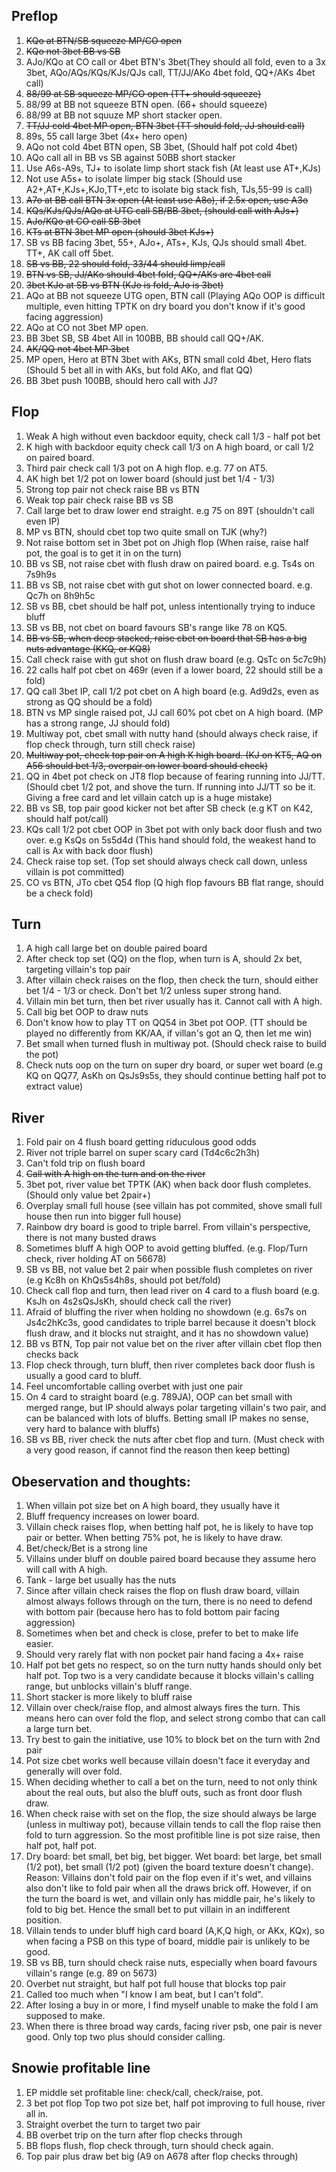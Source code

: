 ## Preflop

1. ~~KQo at BTN/SB squeeze MP/CO open~~
2. ~~KQo not 3bet BB vs SB~~
3. AJo/KQo at CO call or 4bet BTN's 3bet(They should all fold, even to a 3x 3bet, AQo/AQs/KQs/KJs/QJs call, TT/JJ/AKo 4bet fold, QQ+/AKs 4bet call)
4. ~~88/99 at SB squeeze MP/CO open (TT+ should squeeze)~~
5. 88/99 at BB not squeeze BTN open. (66+ should squeeze)
6. 88/99 at BB not squuze MP short stacker open.
7. ~~TT/JJ cold 4bet MP open, BTN 3bet (TT should fold, JJ should call)~~
8. 89s, 55 call large 3bet (4x+ hero open)
9. AQo not cold 4bet BTN open, SB 3bet, (Should half pot cold 4bet) 
10. AQo call all in BB vs SB against 50BB short stacker
11. Use A6s-A9s, TJ+ to isolate limp short stack fish (At least use AT+,KJs)
12. Not use A5s+ to isolate limper big stack (Should use A2+,AT+,KJs+,KJo,TT+,etc to isolate big stack fish, TJs,55-99 is call)
13. ~~A7o at BB call BTN 3x open (At least use A8o), if 2.5x open, use A3o~~
14. ~~KQs/KJs/QJs/AQo at UTG call SB/BB 3bet, (should call with AJs+)~~
15. ~~AJo/KQo at CO call SB 3bet~~
16. ~~KTs at BTN 3bet MP open (should 3bet KJs+)~~
17. SB vs BB facing 3bet, 55+, AJo+, ATs+, KJs, QJs should small 4bet. TT+, AK call off 5bet. 
18. ~~SB vs BB, 22 should fold, 33/44 should limp/call~~
19. ~~BTN vs SB, JJ/AKo should 4bet fold, QQ+/AKs are 4bet call~~
20. ~~3bet KJo at SB vs BTN (KJo is fold, AJo is 3bet)~~
21. AQo at BB not squeeze UTG open, BTN call (Playing AQo OOP is difficult multiple, even hitting TPTK on dry board you don't know if it's good facing aggression)
22. AQo at CO not 3bet MP open. 
23. BB 3bet SB, SB 4bet All in 100BB, BB should call QQ+/AK. 
24. ~~AK/QQ not 4bet MP 3bet~~
25. MP open, Hero at BTN 3bet with AKs, BTN small cold 4bet, Hero flats (Should 5 bet all in with AKs, but fold AKo, and flat QQ)
26. BB 3bet push 100BB, should hero call with JJ?

## Flop

1. Weak A high without even backdoor equity, check call 1/3 - half pot bet
2. K high with backdoor equity check call 1/3 on A high board, or call 1/2 on paired board. 
3. Third pair check call 1/3 pot on A high flop. e.g. 77 on AT5.
4. AK high bet 1/2 pot on lower board (should just bet 1/4 - 1/3)
5. Strong top pair not check raise BB vs BTN
6. Weak top pair check raise BB vs SB
7. Call large bet to draw lower end straight. e.g 75 on 89T (shouldn't call even IP)
8. MP vs BTN, should cbet top two quite small on TJK (why?)
9. Not raise bottom set in 3bet pot on Jhigh flop (When raise, raise half pot, the goal is to get it in on the turn)
10. BB vs SB, not raise cbet with flush draw on paired board. e.g. Ts4s on 7s9h9s
11. BB vs SB, not raise cbet with gut shot on lower connected board. e.g. Qc7h on 8h9h5c
12. SB vs BB, cbet should be half pot, unless intentionally trying to induce bluff
13. SB vs BB, not cbet on board favours SB's range like 78 on KQ5. 
14. ~~BB vs SB, when deep stacked, raise cbet on board that SB has a big nuts advantage (KKQ, or KQ8)~~
15. Call check raise with gut shot on flush draw board (e.g. QsTc on 5c7c9h)
16. 22 calls half pot cbet on 469r (even if a lower board, 22 should still be a fold)
17. QQ call 3bet IP, call 1/2 pot cbet on A high board (e.g. Ad9d2s, even as strong as QQ should be a fold)
18. BTN vs MP single raised pot, JJ call 60% pot cbet on A high board. (MP has a strong range, JJ should fold)
19. Multiway pot, cbet small with nutty hand (should always check raise, if flop check through, turn still check raise)
20. ~~Multiway pot, check top pair on A high K high board. (KJ on KT5, AQ on A56 should bet 1/3, overpair on lower board should check)~~
21. QQ in 4bet pot check on JT8 flop because of fearing running into JJ/TT. (Should cbet 1/2 pot, and shove the turn. If running into JJ/TT so be it. Giving a free card and let villain catch up is a huge mistake)
22. BB vs SB, top pair good kicker not bet after SB check (e.g KT on K42, should half pot/call)
23. KQs call 1/2 pot cbet OOP in 3bet pot with only back door flush and two over. e.g KsQs on 5s5d4d (This hand should fold, the weakest hand to call is Ax with back door flush)
24. Check raise top set. (Top set should always check call down, unless villain is pot committed)
25. CO vs BTN, JTo cbet Q54 flop (Q high flop favours BB flat range, should be a check fold)

## Turn

1. A high call large bet on double paired board
2. After check top set (QQ) on the flop, when turn is A, should 2x bet, targeting villain's top pair
3. After villain check raises on the flop, then check the turn, should either bet 1/4 - 1/3 or check. Don't bet 1/2 unless super strong hand. 
4. Villain min bet turn, then bet river usually has it. Cannot call with A high.
5. Call big bet OOP to draw nuts
6. Don't know how to play TT on QQ54 in 3bet pot OOP. (TT should be played no differently from KK/AA, if villan's got an Q, then let me win)
7. Bet small when turned flush in multiway pot. (Should check raise to build the pot)
8. Check nuts oop on the turn on super dry board, or super wet board (e.g KQ on QQ77, AsKh on QsJs9s5s, they should continue betting half pot to extract value)

## River

1. Fold pair on 4 flush board getting riduculous good odds
2. River not triple barrel on super scary card (Td4c6c2h3h)
3. Can't fold trip on flush board
4. ~~Call with A high on the turn and on the river~~
5. 3bet pot, river value bet TPTK (AK) when back door flush completes. (Should only value bet 2pair+)
6. Overplay small full house (see villain has pot commited, shove small full house then run into bigger full house)
7. Rainbow dry board is good to triple barrel. From villain's perspective, there is not many busted draws
8. Sometimes bluff A high OOP to avoid getting bluffed. (e.g. Flop/Turn check, river holding AT on 56678)
9. SB vs BB, not value bet 2 pair when possible flush completes on river (e.g Kc8h on KhQs5s4h8s, should pot bet/fold)
10. Check call flop and turn, then lead river on 4 card to a flush board (e.g. KsJh on 4s2sQsJsKh, should check call the river)
11. Afraid of bluffing the river when holding no showdown (e.g. 6s7s on Js4c2hKc3s, good candidates to triple barrel because it doesn't block flush draw, and it blocks nut straight, and it has no showdown value)
12. BB vs BTN, Top pair not value bet on the river after villain cbet flop then checks back
13. Flop check through, turn bluff, then river completes back door flush is usually a good card to bluff.
14. Feel uncomfortable calling overbet with just one pair
15. On 4 card to straight board (e.g. 789JA), OOP can bet small with merged range, but IP should always polar targeting villain's two pair, and can be balanced with lots of bluffs. Betting small IP makes no sense, very hard to balance with bluffs)
16. SB vs BB, river check the nuts after cbet flop and turn. (Must check with a very good reason, if cannot find the reason then keep betting) 

## Obeservation and thoughts:

1. When villain pot size bet on A high board, they usually have it
2. Bluff frequency increases on lower board. 
3. Villain check raises flop, when betting half pot, he is likely to have top pair or better. When betting 75% pot, he is likely to have draw. 
4. Bet/check/Bet is a strong line
5. Villains under bluff on double paired board because they assume hero will call with A high. 
6. Tank - large bet usually has the nuts
7. Since after villain check raises the flop on flush draw board, villain almost always follows through on the turn, there is no need to defend with bottom pair (because hero has to fold bottom pair facing aggression)
8. Sometimes when bet and check is close, prefer to bet to make life easier. 
9. Should very rarely flat with non pocket pair hand facing a 4x+ raise
10. Half pot bet gets no respect, so on the turn nutty hands should only bet half pot. Top two is a very candidate because it blocks villain's calling range, but unblocks villain's bluff range. 
11. Short stacker is more likely to bluff raise
12. Villain over check/raise flop, and almost always fires the turn. This means hero can over fold the flop, and select strong combo that can call a large turn bet.
13. Try best to gain the initiative, use 10% to block bet on the turn with 2nd pair
14. Pot size cbet works well because villain doesn't face it everyday and generally will over fold. 
15. When deciding whether to call a bet on the turn, need to not only think about the real outs, but also the bluff outs, such as front door flush draw. 
16. When check raise with set on the flop, the size should always be large (unless in multiway pot), because villain tends to call the flop raise then fold to turn aggression. So the most profitible line is pot size raise, then half pot, half pot. 
17. Dry board: bet small, bet big, bet bigger. Wet board: bet large, bet small (1/2 pot), bet small (1/2 pot) (given the board texture doesn't change). Reason: Villains don't fold pair on the flop even if it's wet, and villains also don't like to fold pair when all the draws brick off. However, if on the turn the board is wet, and villain only has middle pair, he's likely to fold to big bet. Hence the small bet to put villain in an indifferent position. 
18. Villain tends to under bluff high card board (A,K,Q high, or AKx, KQx), so when facing a PSB on this type of board, middle pair is unlikely to be good. 
19. SB vs BB, turn should check raise nuts, especially when board favours villain's range (e.g. 89 on 5673)
20. Overbet nut straight, but half pot full house that blocks top pair 
21. Called too much when "I know I am beat, but I can't fold". 
22. After losing a buy in or more, I find myself unable to make the fold I am supposed to make. 
23. When there is three broad way cards, facing river psb, one pair is never good. Only top two plus should consider calling. 

## Snowie profitable line

1. EP middle set profitable line: check/call, check/raise, pot. 
2. 3 bet pot flop Top two pot size bet, half pot improving to full house, river all in. 
3. Straight overbet the turn to target two pair
4. BB overbet trip on the turn after flop checks through
5. BB flops flush, flop check through, turn should check again.
6. Top pair plus draw bet big (A9 on A678 after flop checks through)
